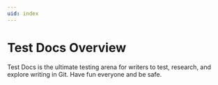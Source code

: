 ```yaml
---
uid: index
---
```


# Test Docs Overview

Test Docs is the ultimate testing arena for writers to test, research, and explore writing in Git. Have fun everyone and be safe.
